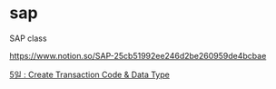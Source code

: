 # sap
SAP class

https://www.notion.so/SAP-25cb51992ee246d2be260959de4bcbae

[5일 : Create Transaction Code & Data Type](https://www.notion.so/SAP-25cb51992ee246d2be260959de4bcbae)
